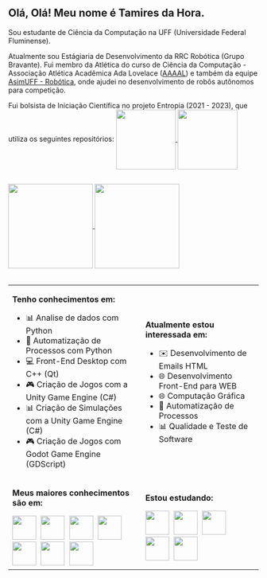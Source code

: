 ## Olá, Olá! Meu nome é Tamires da Hora.

Sou estudante de Ciência da Computação na UFF (Universidade Federal Fluminense).

Atualmente sou Estágiaria de Desenvolvimento da RRC Robótica (Grupo Bravante). Fui membro da Atlética do curso de Ciência da Computação - Associação Atlética Acadêmica Ada Lovelace ([AAAAL](https://www.linkedin.com/company/piratasdauff/)) e também da equipe [AsimUFF - Robótica](https://www.linkedin.com/company/asimuff/), onde ajudei no desenvolvimento de robôs autônomos para competição.

Fui bolsista de Iniciação Científica no projeto Entropia (2021 - 2023), que utiliza os seguintes repositórios:
<a href="https://github.com/LucasMartelloNogueira/Entropy">
  <img align="center" height="120px" src="https://github-readme-stats.vercel.app/api/pin/?username=LucasMartelloNogueira&repo=Entropy&theme=ocean_dark" />
</a>
<a href="https://github.com/filhaDeHades/satellite-code-entropy">
  <img align="center" height="120px" src="https://github-readme-stats.vercel.app/api/pin/?username=filhaDeHades&repo=satellite-code-entropy&theme=ocean_dark" />
</a>

##
<div style="width: 100%; display: inline-block;">
  <a href="https://github.com/filhaDeHades">
    <img align="center" height="170px" src="https://github-readme-stats.vercel.app/api?username=filhaDeHades&locale=pt-br&count_private=true&include_all_commits=true&show_icons=true&theme=ocean_dark" />
    <img align="center" height="170px" src="https://github-readme-stats.vercel.app/api/top-langs/?username=filhaDeHades&locale=pt-br&langs_count=8&layout=compact&theme=ocean_dark" /></a>
</div>
<br><br>
<table>
  <tr>
    <td>
      <p><strong>Tenho conhecimentos em:</strong></p>
      <ul>
        <li>📊 Analise de dados com Python</li>
        <li>🦾 Automatização de Processos com Python</li>
        <li>💻 Front-End Desktop com C++ (Qt)</li>
        <li>🎮 Criação de Jogos com a Unity Game Engine (C#)</li>
        <li>📊 Criação de Simulações com a Unity Game Engine (C#)</li>
        <li>🎮 Criação de Jogos com Godot Game Engine (GDScript)</li>
      </ul>
    </td>
    <td>
      <p><strong>Atualmente estou interessada em:</strong></p>
      <ul>
        <li>✉️ Desenvolvimento de Emails HTML</li>
        <li>🌐 Desenvolvimento Front-End para WEB</li>
        <li>🌐 Computação Gráfica</li>
        <li>🦾 Automatização de Processos</li>
        <li>📊 Qualidade e Teste de Software</li>
      </ul>
    </td>
  </tr>
  <tr>
    <td>
      <p><strong>Meus maiores conhecimentos são em:</strong></p>
      <div style="display: inline-block">
        <img style="width: 48px; height: 48px;margin-right:5px;" src="https://cdn.jsdelivr.net/gh/devicons/devicon/icons/python/python-original.svg" />
        <img style="width: 48px; height: 48px;margin-right:5px;" src="https://cdn.jsdelivr.net/gh/devicons/devicon/icons/cplusplus/cplusplus-original.svg" />
        <img style="width: 48px; height: 48px;margin-right:5px;" src="https://cdn.jsdelivr.net/gh/devicons/devicon/icons/bootstrap/bootstrap-original.svg" />
        <img style="width: 48px; height: 48px;margin-right:5px;" src="https://cdn.jsdelivr.net/gh/devicons/devicon/icons/qt/qt-original.svg" />
        <img style="width: 48px; height: 48px;margin-right:5px;" src="https://cdn.jsdelivr.net/gh/devicons/devicon/icons/unity/unity-original.svg" />
        <img style="width: 48px; height: 48px;margin-right:5px;" src="https://cdn.jsdelivr.net/gh/devicons/devicon/icons/arduino/arduino-original.svg" />
        <img style="width: 48px; height: 48px;margin-right:5px;" src="https://cdn.jsdelivr.net/gh/devicons/devicon/icons/flutter/flutter-original.svg" />
      </div>
    </td>
    <td>
      <p><strong>Estou estudando:</strong></p>
      <div style="display: inline-block">
        <img style="width: 48px; height: 48px;margin-right:5px;" src="https://cdn.jsdelivr.net/gh/devicons/devicon/icons/html5/html5-original.svg" />
        <img style="width: 48px; height: 48px;margin-right:5px;" src="https://cdn.jsdelivr.net/gh/devicons/devicon/icons/css3/css3-original.svg" />
        <img style="width: 48px; height: 48px;margin-right:5px;" src="https://cdn.jsdelivr.net/gh/devicons/devicon/icons/javascript/javascript-original.svg" />
        <img style="width: 48px; height: 48px;margin-right:5px;" src="https://cdn.jsdelivr.net/gh/devicons/devicon/icons/react/react-original.svg" />
        <img style="width: 48px; height: 48px;margin-right:5px;" src="https://cdn.jsdelivr.net/gh/devicons/devicon/icons/godot/godot-original.svg" />
      </div>
    </td>
  </tr>
 </table>

